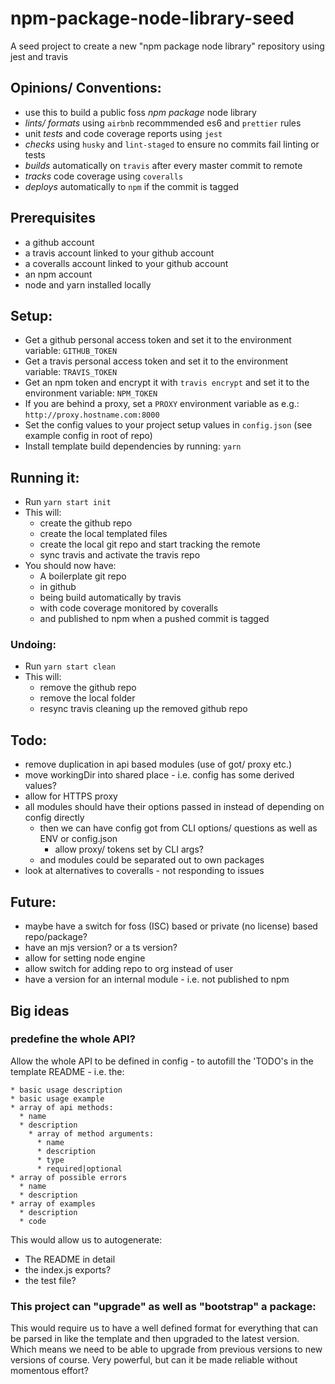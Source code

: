 # npm-package-node-library-seed

A seed project to create a new "npm package node library" repository using jest and travis

## Opinions/ Conventions:

 * use this to build a public foss *npm package* node library
 * *lints/ formats* using `airbnb` recommmended es6 and `prettier` rules
 * unit *tests* and code coverage reports using `jest`
 * *checks* using `husky` and `lint-staged` to ensure no commits fail linting or tests
 * *builds* automatically on `travis` after every master commit to remote
 * *tracks* code coverage using `coveralls`
 * *deploys* automatically to `npm` if the commit is tagged

## Prerequisites

 * a github account
 * a travis account linked to your github account
 * a coveralls account linked to your github account
 * an npm account
 * node and yarn installed locally

## Setup:

 * Get a github personal access token and set it to the environment variable: `GITHUB_TOKEN`
 * Get a travis personal access token and set it to the environment variable: `TRAVIS_TOKEN`
 * Get an npm token and encrypt it with `travis encrypt` and set it to the environment variable: `NPM_TOKEN`
 * If you are behind a proxy, set a `PROXY` environment variable as e.g.: `http://proxy.hostname.com:8000`
 * Set the config values to your project setup values in `config.json` (see example config in root of repo)
 * Install template build dependencies by running: `yarn`

## Running it:

 * Run `yarn start init`
 * This will:
   * create the github repo
   * create the local templated files
   * create the local git repo and start tracking the remote
   * sync travis and activate the travis repo
 * You should now have:
   * A boilerplate git repo
   * in github
   * being build automatically by travis
   * with code coverage monitored by coveralls
   * and published to npm when a pushed commit is tagged

### Undoing:

 * Run `yarn start clean`
 * This will:
   * remove the github repo
   * remove the local folder
   * resync travis cleaning up the removed github repo

## Todo:

 * remove duplication in api based modules (use of got/ proxy etc.)
 * move workingDir into shared place - i.e. config has some derived values?
 * allow for HTTPS proxy
 * all modules should have their options passed in instead of depending on config directly
   * then we can have config got from CLI options/ questions as well as ENV or config.json
     * allow proxy/ tokens set by CLI args?
   * and modules could be separated out to own packages
 * look at alternatives to coveralls - not responding to issues

## Future:

 * maybe have a switch for foss (ISC) based or private (no license) based repo/package?
 * have an mjs version? or a ts version?
 * allow for setting node engine
 * allow switch for adding repo to org instead of user
 * have a version for an internal module - i.e. not published to npm

## Big ideas

### predefine the whole API?

Allow the whole API to be defined in config - to autofill the 'TODO's in the template README - i.e. the:

    * basic usage description
    * basic usage example
    * array of api methods:
      * name
      * description
        * array of method arguments:
          * name
          * description
          * type
          * required|optional
    * array of possible errors
      * name
      * description
    * array of examples
      * description
      * code

This would allow us to autogenerate:

  * The README in detail
  * the index.js exports?
  * the test file?

### This project can "upgrade" as well as "bootstrap" a package:

This would require us to have a well defined format for everything that can be parsed in like the template and then upgraded to the latest version.
Which means we need to be able to upgrade from previous versions to new versions of course.
Very powerful, but can it be made reliable without momentous effort?

